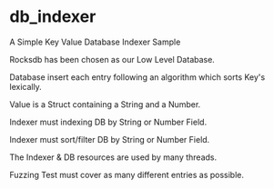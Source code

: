 # db_indexer
A Simple Key Value Database Indexer Sample

Rocksdb has been chosen as our Low Level Database.

Database insert each entry following an algorithm which sorts Key's lexically.

Value is a Struct containing a String and a Number.

Indexer must indexing DB by String or Number Field.

Indexer must sort/filter DB by String or Number Field.

The Indexer & DB resources are used by many threads.

Fuzzing Test must cover as many different entries as possible.
